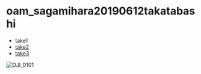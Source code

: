 # oam_sagamihara20190612takatabashi
 
* take1
* [take2](https://github.com/dronebird/oam_sagamihara20190612takatabashi/tree/master/img2)
* [take3](https://github.com/dronebird/oam_sagamihara20190612takatabashi/tree/master/img3)

![DJI_0101](https://user-images.githubusercontent.com/416977/59301773-5db77800-8ccd-11e9-8257-fb66c2042f7e.JPG)
